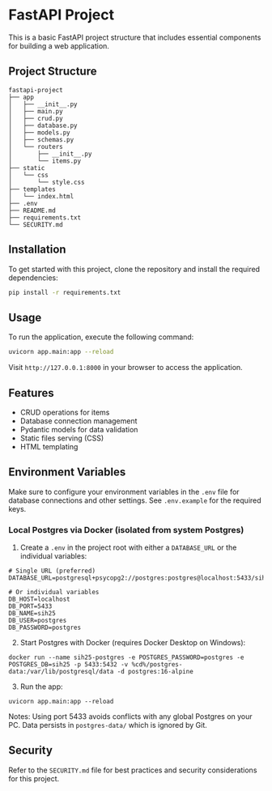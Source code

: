# FastAPI Project

This is a basic FastAPI project structure that includes essential components for building a web application. 

## Project Structure

```
fastapi-project
├── app
│   ├── __init__.py
│   ├── main.py
│   ├── crud.py
│   ├── database.py
│   ├── models.py
│   ├── schemas.py
│   └── routers
│       ├── __init__.py
│       └── items.py
├── static
│   └── css
│       └── style.css
├── templates
│   └── index.html
├── .env
├── README.md
├── requirements.txt
└── SECURITY.md
```

## Installation

To get started with this project, clone the repository and install the required dependencies:

```bash
pip install -r requirements.txt
```

## Usage

To run the application, execute the following command:

```bash
uvicorn app.main:app --reload
```

Visit `http://127.0.0.1:8000` in your browser to access the application.

## Features

- CRUD operations for items
- Database connection management
- Pydantic models for data validation
- Static files serving (CSS)
- HTML templating

## Environment Variables

Make sure to configure your environment variables in the `.env` file for database connections and other settings. See `.env.example` for the required keys.

### Local Postgres via Docker (isolated from system Postgres)

1. Create a `.env` in the project root with either a `DATABASE_URL` or the individual variables:

```
# Single URL (preferred)
DATABASE_URL=postgresql+psycopg2://postgres:postgres@localhost:5433/sih25

# Or individual variables
DB_HOST=localhost
DB_PORT=5433
DB_NAME=sih25
DB_USER=postgres
DB_PASSWORD=postgres
```

2. Start Postgres with Docker (requires Docker Desktop on Windows):

```
docker run --name sih25-postgres -e POSTGRES_PASSWORD=postgres -e POSTGRES_DB=sih25 -p 5433:5432 -v %cd%/postgres-data:/var/lib/postgresql/data -d postgres:16-alpine
```

3. Run the app:

```
uvicorn app.main:app --reload
```

Notes: Using port 5433 avoids conflicts with any global Postgres on your PC. Data persists in `postgres-data/` which is ignored by Git.

## Security

Refer to the `SECURITY.md` file for best practices and security considerations for this project.